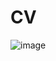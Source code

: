 # CV
![image](https://user-images.githubusercontent.com/122313622/217603208-c6bfdb93-95a5-4741-848e-bd9d18a9815f.png)
